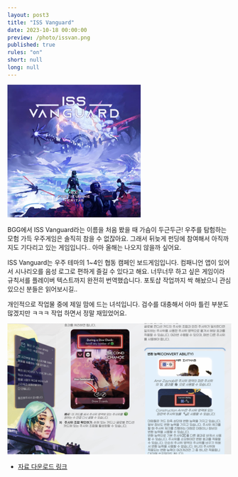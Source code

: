 ```yaml
---
layout: post3
title: "ISS Vanguard"
date: 2023-10-18 00:00:00
preview: /photo/issvan.png
published: true
rules: "on"
short: null
long: null
---
```



<img src="/photo/issvan.png" width="300">

BGG에서 ISS Vanguard라는 이름을 처음 봤을 때 가슴이 두근두근!
우주를 탐험하는 모험 가득 우주게임은 솔직히 참을 수 없잖아요.
그래서 뒤늦게 펀딩에 참여해서 아직까지도 기다리고 있는 게임입니다.. 아마 올해는 나오지 않을까 싶어요.

ISS Vanguard는 우주 테마의 1~4인 협동 캠페인 보드게임입니다. 컴패니언 앱이 있어서 시나리오를 음성 로그로 편하게 즐길 수 있다고 해요.
너무너무 하고 싶은 게임이라 규칙서를 플레이버 텍스트까지 완전히 번역했습니다. 
포토샵 작업까지 싹 해놨으니 관심 있으신 분들은 읽어보시길..

개인적으로 작업물 중에 제일 맘에 드는 녀석입니다. 검수를 대충해서 아마 틀린 부분도 많겠지만 ㅋㅋㅋ 작업 하면서 정말 재밌었어요.

<img src="/photo/issvan1.png" width="800">

- [자료 다운로드 링크](https://drive.google.com/file/d/1qQu4gLK4YsdcWPtlxQjmap2RRrk6bU6m/view?usp=sharing)